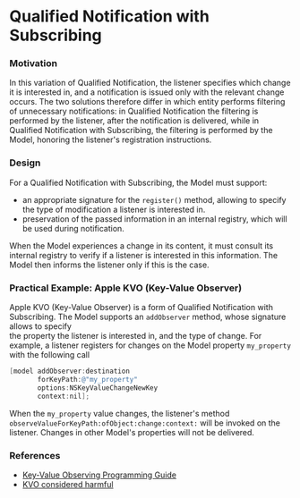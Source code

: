 # Qualified Notification with Subscribing

### Motivation

In this variation of Qualified Notification, the listener specifies which change
it is interested in, and a notification is issued only with the relevant change
occurs. The two solutions therefore differ in which entity performs filtering
of unnecessary notifications: in Qualified Notification the filtering is performed
by the listener, after the notification is delivered, while in Qualified
Notification with Subscribing, the filtering is performed by the Model,
honoring the listener's registration instructions.

### Design

For a Qualified Notification with Subscribing, the Model must support:

- an appropriate signature for the `register()` method, allowing to specify the type
of modification a listener is interested in.
- preservation of the passed information in an internal registry, which will be
  used during notification.

When the Model experiences a change in its content, it must consult its
internal registry to verify if a listener is interested in this information.
The Model then informs the listener only if this is the case.

### Practical Example: Apple KVO (Key-Value Observer)

Apple KVO (Key-Value Observer) is a form of Qualified Notification with Subscribing.
The Model supports an `addObserver` method, whose signature allows to specify  
the property the listener is interested in, and the type of change. For example, a 
listener registers for changes on the Model property `my_property` with the following call 

```objective-c
[model addObserver:destination
       forKeyPath:@"my_property"
       options:NSKeyValueChangeNewKey
       context:nil];
```

When the `my_property` value changes, the listener's method
`observeValueForKeyPath:ofObject:change:context:` will be invoked on the
listener. Changes in other Model's properties will not be delivered.

### References

- [Key-Value Observing Programming Guide](https://developer.apple.com/library/mac/documentation/Cocoa/Conceptual/KeyValueObserving/KeyValueObserving.html)
- [KVO considered harmful](http://khanlou.com/2013/12/kvo-considered-harmful/)

